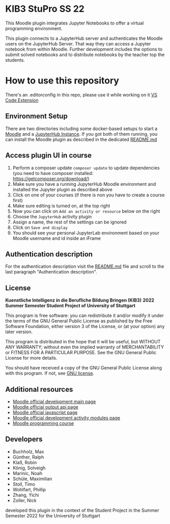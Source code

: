 # KIB3 StuPro SS 22

This Moodle plugin integrates Jupyter Notebooks to offer a virtual programming environment.

This plugin connects to a JupyterHub server and authenticates the Moodle users on the JupyterHub Server. That way they
can access a Jupyter notebook from within Moodle. Further development includes the options to submit solved
notebooks and to distribute notebooks by the teacher top the students.



# How to use this repository #

There's an .editorconfig in this repo, please use it while working on it
[VS Code Extension](vscode://extension/EditorConfig.EditorConfig)

## Environment Setup

There are two directories including some docker-based setups to start a [Moodle](./moodle_docker/README.md) and a 
 [JupyterHub Instance](./jupyterhub_docker/README.md). If you got both of them running, you can install the Moodle plugin 
as described in the dedicated [README.md](./jupyter/README.md)


## Access plugin UI in course ##

1. Perform a composer update `composer update` to update dependencies (you need to have composer installed: https://getcomposer.org/download/)
2. Make sure you have a running JupyterHub Moodle environment and installed the Jupyter plugin as described above
3. Click on one of your courses (if there is non you have to create a course first)
4. Make sure editing is turned on, at the top right
5. Now you can click on `Add an activity or resource` below on the right
6. Choose the `JupyterHub` activity plugin
7. Assign a name, the rest of the settings can be ignored
8. Click on `Save and display`
9. You should see your personal JupyterLab environment based on your Moodle username and id inside an iFrame

## Authentication description ##

For the authentication description visit the [README.md](./jupyter/README.md) file and scroll to the last paragraph "Authentication description".

## License ##

**Kuenstliche Intelligenz in die Berufliche Bildung Bringen (KIB3)**
**2022 Summer Semester Student Project of University of Stuttgart**

This program is free software: you can redistribute it and/or modify it under
the terms of the GNU General Public License as published by the Free Software
Foundation, either version 3 of the License, or (at your option) any later
version.

This program is distributed in the hope that it will be useful, but WITHOUT ANY
WARRANTY; without even the implied warranty of MERCHANTABILITY or FITNESS FOR A
PARTICULAR PURPOSE.  See the GNU General Public License for more details.

You should have received a copy of the GNU General Public License along with
this program.  If not, see [GNU license](https://www.gnu.org/licenses).

## Additional resources
* [Moodle official development main page](https://docs.moodle.org/dev/Main_Page)
* [Moodle official output api page](https://docs.moodle.org/dev/Output_API)
* [Moodle official javascript page](https://docs.moodle.org/dev/Javascript_Modules)
* [Moodle official development activity modules page](https://docs.moodle.org/dev/Activity_modules)
* [Moodle programming course](https://www.youtube.com/playlist?list=PLgfLVzXXIo5q10qVXDVyD-JZVyZL9pCq0)

## Developers
* Buchholz, Max
* Günther, Ralph
* Klaß, Robin
* König, Solveigh
* Marinic, Noah
* Schüle, Maximilian
* Stoll, Timo
* Wohlfart, Phillip
* Zhang, Yichi
* Zoller, Nick

developed this plugin in the context of the Student Project in the Summer Semester 2022 for the University of Stuttgart

